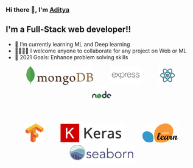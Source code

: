 ### Hi there 👋, I'm [Aditya][website] 

## I'm a Full-Stack web developer!!

- 🌱 I’m currently learning ML and Deep learning 
- 🤜🏻🤛🏻 I welcome anyone to collaborate for any project on Web or ML
- 🥅 2021 Goals: Enhance problem solving skills

<p align="center">
    <img src="./assest/mongo.png" height=50 hspace=20>
   <img src="./assest/express.png" height=50 hspace=20>
   <img src="./assest/react.png" height=50 hspace=20>
   <img src="./assest/node.png" height=50 hspace=20>
</p>
<br>
<p align="center">
    <img src="./assest/tensor.png" height=50 hspace=20>
   <img src="./assest/keras.png" height=50 hspace=20>
   <img src="./assest/scikit.png" height=50 hspace=20>
   <img src="./assest/sea.png" height=50 hspace=20>
</p>

[website]: https://adityak13.netlify.app/